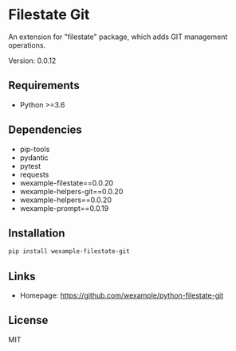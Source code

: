 # Filestate Git

An extension for "filestate" package, which adds GIT management operations.

Version: 0.0.12

## Requirements

- Python >=3.6

## Dependencies

- pip-tools
- pydantic
- pytest
- requests
- wexample-filestate==0.0.20
- wexample-helpers-git==0.0.20
- wexample-helpers==0.0.20
- wexample-prompt==0.0.19

## Installation

```bash
pip install wexample-filestate-git
```

## Links

- Homepage: https://github.com/wexample/python-filestate-git

## License

MIT